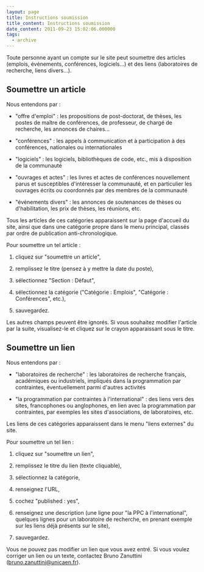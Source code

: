 ```yaml
---
layout: page
title: Instructions soumission
title_content: Instructions soumission
date_content: 2011-09-23 15:02:06.000000
tags:
  - archive
---
```

Toute personne ayant un compte sur le site peut soumettre des articles
(emplois, événements, conférences, logiciels...) et des liens (laboratoires de
recherche, liens divers...).



## Soumettre un article



Nous entendons par :





  * "offre d'emploi" : les propositions de post-doctorat, de thèses, les postes de maître de conférences, de professeur, de chargé de recherche, les annonces de chaires...


  * "conférences" : les appels à communication et à participation à des conférences, nationales ou internationales 


  * "logiciels" : les logiciels, bibliothèques de code, etc., mis à disposition de la communauté


  * "ouvrages et actes" : les livres et actes de conférences nouvellement parus et susceptibles d'intéresser la communauté, et en particulier les ouvrages écrits ou coordonnés par des membres de la communauté


  * "événements divers" : les annonces de soutenances de thèses ou d'habilitation, les prix de thèses, les réunions, etc.




Tous les articles de ces catégories apparaissent sur la page d'accueil du
site, ainsi que dans une catégorie propre dans le menu principal, classés par
ordre de publication anti-chronologique.



Pour soumettre un tel article :





  1. cliquez sur "soumettre un article",


  2. remplissez le titre (pensez à y mettre la date du poste),


  3. sélectionnez "Section : Défaut",


  4. sélectionnez la catégorie ("Catégorie : Emplois", "Catégorie : Conférences", etc.),


  5. sauvegardez.




Les autres champs peuvent être ignorés. Si vous souhaitez modifier l'article
par la suite, visualisez-le et cliquez sur le crayon apparaissant sous le
titre.



## Soumettre un lien



Nous entendons par :





  * "laboratoires de recherche" : les laboratoires de recherche français, académiques ou industriels, impliqués dans la programmation par contraintes, éventuellement parmi d'autres activités


  * "la programmation par contraintes à l'international" : des liens vers des sites, francophones ou anglophones, en lien avec la programmation par contraintes, par exemples les sites d'associations, de laboratoires, etc.




Les liens de ces catégories apparaissent dans le menu "liens externes" du
site.



Pour soumettre un tel lien :





  1. cliquez sur "soumettre un lien",


  2. remplissez le titre du lien (texte cliquable),


  3. sélectionnez la catégorie,


  4. renseignez l'URL,


  5. cochez "published : yes",


  6. renseignez une description (une ligne pour "la PPC à l'international", quelques lignes pour un laboratoire de recherche, en prenant exemple sur les liens déjà présents sur le site),


  7. sauvegardez.




Vous ne pouvez pas modifier un lien que vous avez entré. Si vous voulez
corriger un lien ou un texte, contactez Bruno Zanuttini
(bruno.zanuttini@unicaen.fr).

